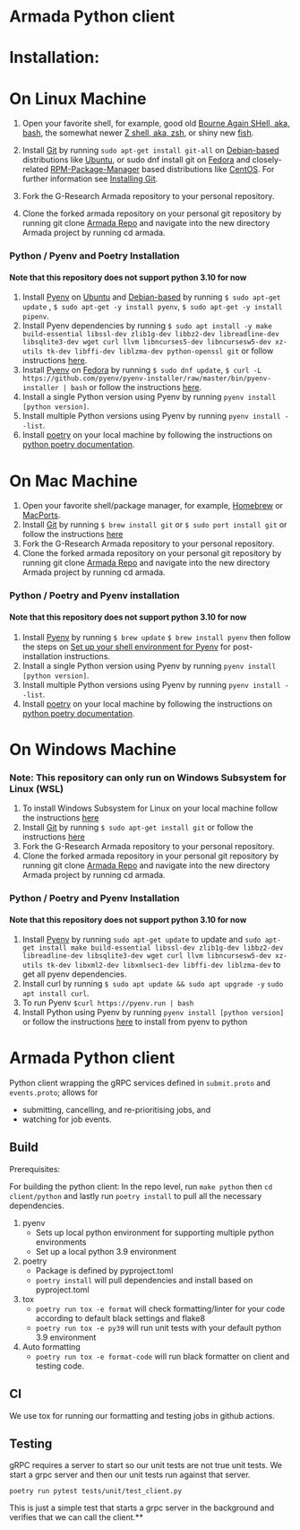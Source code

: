 Armada Python client
=

# Installation:

On Linux Machine
=
1) Open your favorite shell, for example, good old [Bourne Again SHell, aka, bash](https://www.gnu.org/software/bash/), the somewhat newer [Z shell, aka, zsh](https://www.zsh.org/), or shiny new [fish](https://fishshell.com/).
2) Install [Git](https://git-scm.com/) by running `sudo apt-get install git-all` on [Debian-based](https://www.debian.org/) distributions like [Ubuntu](https://ubuntu.com/), or sudo dnf install git on [Fedora](https://getfedora.org/) 
   and closely-related [RPM-Package-Manager](https://rpm.org/) based distributions like [CentOS](https://www.centos.org/). For further information see [Installing Git](https://git-scm.com/book/en/v2/Getting-Started-Installing-Git).
3) Fork the G-Research Armada repository to your personal repository.

4) Clone the forked armada repository on your personal git repository by running git clone [Armada Repo](https://github.com/G-Research/armada.git) and navigate into the new directory Armada project by running cd armada.

### Python / Pyenv and Poetry Installation
#### Note that this repository does not support python 3.10 for now

1) Install [Pyenv](https://github.com/pyenv/pyenv) on [Ubuntu](https://ubuntu.com/) and [Debian-based](https://www.debian.org/) by running `$ sudo apt-get update` , `$ sudo apt-get -y install pyenv`,  `$ sudo apt-get -y install pipenv`.
2) Install Pyenv dependencies by running `$ sudo apt install -y make build-essential libssl-dev zlib1g-dev libbz2-dev libreadline-dev libsqlite3-dev wget curl llvm libncurses5-dev libncursesw5-dev xz-utils tk-dev libffi-dev liblzma-dev python-openssl git` or follow instructions [here](https://gist.github.com/jmvrbanac/8793985).
3) Install [Pyenv](https://github.com/pyenv/pyenv) on [Fedora](https://getfedora.org/) by running `$ sudo dnf update`, `$ curl -L https://github.com/pyenv/pyenv-installer/raw/master/bin/pyenv-installer | bash` or follow the instructions [here](https://joepreludian.medium.com/starting-your-python-dev-environment-with-pyenv-and-pipenv-on-a-redhat-gnu-linux-based-system-d66795377ea).
4) Install a single Python version using Pyenv by running `pyenv install [python version]`.
5) Install multiple Python versions using Pyenv by running `pyenv install --list`.
6) Install [poetry](https://python-poetry.org/) on your local machine by following the instructions on [python poetry documentation](https://python-poetry.org/docs/).

On Mac Machine
=

1) Open your favorite shell/package manager, for example, [Homebrew](https://brew.sh/) or [MacPorts](https://www.macports.org/).
2) Install [Git](https://git-scm.com/) by running `$ brew install git` or `$ sudo port install git` or follow the instructions [here](https://www.atlassian.com/git/tutorials/install-git)
7) Fork the G-Research Armada repository to your personal repository.
8) Clone the forked armada repository on your personal git repository by running git clone [Armada Repo](https://github.com/G-Research/armada.git) and navigate into the new directory Armada project by running cd armada.

### Python / Poetry and Pyenv installation
#### Note that this repository does not support python 3.10 for now

1) Install [Pyenv](https://github.com/pyenv/pyenv) by running `$ brew update` `$ brew install pyenv` then follow the steps on [Set up your shell environment for Pyenv](https://github.com/pyenv/pyenv#set-up-your-shell-environment-for-pyenv) for post-installation instructions.
2) Install a single Python version using Pyenv by running `pyenv install [python version]`.
3) Install multiple Python versions using Pyenv by running `pyenv install --list`.
4) Install [poetry](https://python-poetry.org/) on your local machine by following the instructions on [python poetry documentation](https://python-poetry.org/docs/).

On Windows Machine
=
### Note: This repository can only run on Windows Subsystem for Linux (WSL)

1) To install Windows Subsystem for Linux on your local machine follow the instructions [here](https://docs.microsoft.com/en-us/windows/wsl/install) 
2) Install [Git](https://git-scm.com/) by running `$ sudo apt-get install git` or follow the instructions [here](https://docs.microsoft.com/en-us/windows/wsl/tutorials/wsl-git)
3) Fork the G-Research Armada repository to your personal repository.
4) Clone the forked armada repository in your personal git repository by running git clone [Armada Repo](https://github.com/G-Research/armada.git) and navigate into the new directory Armada project by running cd armada.

### Python / Poetry and Pyenv Installation
#### Note that this repository does not support python 3.10 for now

1) Install [Pyenv](https://github.com/pyenv/pyenv) by running `sudo apt-get update` to update and `sudo apt-get install make build-essential libssl-dev zlib1g-dev libbz2-dev libreadline-dev libsqlite3-dev wget curl llvm libncursesw5-dev xz-utils tk-dev libxml2-dev libxmlsec1-dev libffi-dev liblzma-dev` to get all pyenv dependencies.
2) Install curl by running `$ sudo apt update && sudo apt upgrade -y` `sudo apt install curl`.
3) To run Pyenv `$curl https://pyenv.run | bash`  
4) Install Python using Pyenv by running `pyenv install [python version]` or follow the instructions [here](https://levelup.gitconnected.com/install-multiple-python-versions-in-wsl2-ba81f21109d6) to install from pyenv to python


# Armada Python client
Python client wrapping the gRPC services defined in `submit.proto` and `events.proto`; allows for

- submitting, cancelling, and re-prioritising jobs, and
- watching for job events.

## Build
Prerequisites:

For building the python client:
In the repo level, run `make python` then `cd client/python` and lastly run `poetry install` to pull all the necessary dependencies.

1) pyenv
    - Sets up local python environment for supporting multiple python environments
    - Set up a local python 3.9 environment 
2) poetry
    - Package is defined by pyproject.toml
    - `poetry install` will pull dependencies and install based on pyproject.toml
3) tox
    - `poetry run tox -e format` will check formatting/linter for your code according to default black settings and flake8
    - `poetry run tox -e py39` will run unit tests with your default python 3.9 environment
4) Auto formatting
    - `poetry run tox -e format-code` will run black formatter on client and testing code.
## CI

We use tox for running our formatting and testing jobs in github actions.


## Testing
gRPC requires a server to start so our unit tests are not true unit tests.  We start a grpc server and then our unit tests run against that server.

`poetry run pytest tests/unit/test_client.py`

This is just a simple test that starts a grpc server in the background and verifies that we can call the client.**  


